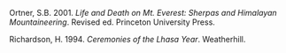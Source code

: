 Ortner, S.B. 2001. *Life and Death on Mt. Everest: Sherpas and Himalayan Mountaineering*. Revised ed. Princeton University Press.

Richardson, H. 1994. *Ceremonies of the Lhasa Year*. Weatherhill.
